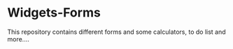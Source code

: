 # Widgets-Forms
This repository contains different forms and some calculators, to do list and more....
